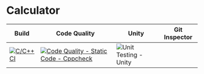 # Calculator

| Build	| Code Quality                                             | Unity | Git Inspector   |
|-----|---------------------------------------------------------|----------|----------|
|[![C/C++ CI](https://github.com/omrege/mini-project/actions/workflows/c-build.yml/badge.svg?branch=main)](https://github.com/omrege/mini-project/actions/workflows/c-build.yml) |[![Code Quality - Static Code - Cppcheck](https://github.com/omrege/mini-project/actions/workflows/cppcheck.yml/badge.svg?branch=main)](https://github.com/omrege/mini-project/actions/workflows/cppcheck.yml)	|	![Unit Testing - Unity](https://github.com/omrege/mini-project/actions/workflows/unity.yml/badge.svg?branch=main)|||

